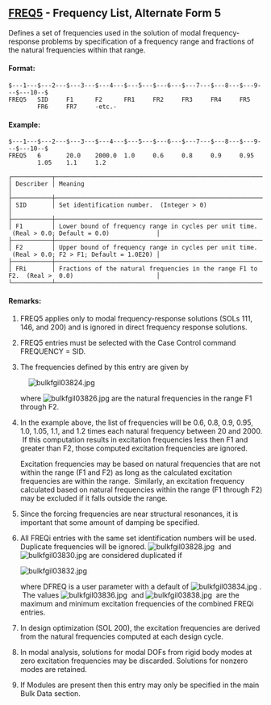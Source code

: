 ## [FREQ5](https://help.hexagonmi.com/bundle/MSC_Nastran_2022.4/page/Nastran_Combined_Book/qrg/bulkfgil/TOC.FREQ5.xhtml) - Frequency List, Alternate Form 5

Defines a set of frequencies used in the solution of modal frequency-response problems by specification of a frequency range and fractions of the natural frequencies within that range.

#### Format:

```nastran
$---1---$---2---$---3---$---4---$---5---$---6---$---7---$---8---$---9---$---10--$
FREQ5   SID     F1      F2      FR1     FR2     FR3     FR4     FR5             
        FR6     FR7     -etc.-                                                  
```
#### Example:

```nastran
$---1---$---2---$---3---$---4---$---5---$---6---$---7---$---8---$---9---$---10--$
FREQ5   6       20.0    2000.0  1.0     0.6     0.8     0.9     0.95            
        1.05    1.1     1.2                                                     
```
```text
┌───────────┬──────────────────────────────────────────────────────────────────────────────────────────────────┐
│ Describer │ Meaning                                                                                          │
├───────────┼──────────────────────────────────────────────────────────────────────────────────────────────────┤
│ SID       │ Set identification number.  (Integer > 0)                                                        │
├───────────┼──────────────────────────────────────────────────────────────────────────────────────────────────┤
│ F1        │ Lower bound of frequency range in cycles per unit time.  (Real > 0.0; Default = 0.0)             │
├───────────┼──────────────────────────────────────────────────────────────────────────────────────────────────┤
│ F2        │ Upper bound of frequency range in cycles per unit time.  (Real > 0.0; F2 > F1; Default = 1.0E20) │
├───────────┼──────────────────────────────────────────────────────────────────────────────────────────────────┤
│ FRi       │ Fractions of the natural frequencies in the range F1 to F2.  (Real >  0.0)                       │
└───────────┴──────────────────────────────────────────────────────────────────────────────────────────────────┘
```
#### Remarks:

1. FREQ5 applies only to modal frequency-response solutions (SOLs 111, 146, and 200) and is ignored in direct frequency response solutions.

2. FREQ5 entries must be selected with the Case Control command FREQUENCY = SID.

3. The frequencies defined by this entry are given by

         ![bulkfgil03824.jpg](https://help-be.hexagonmi.com/bundle/MSC_Nastran_2022.4/page/Nastran_Combined_Book/qrg/bulkfgil/../../../assets/bulkfgil03824.jpg?_LANG=enus)

     where  ![bulkfgil03826.jpg](https://help-be.hexagonmi.com/bundle/MSC_Nastran_2022.4/page/Nastran_Combined_Book/qrg/bulkfgil/../../../assets/bulkfgil03826.jpg?_LANG=enus)  are the natural frequencies in the range F1 through F2.

4. In the example above, the list of frequencies will be 0.6, 0.8, 0.9, 0.95, 1.0, 1.05, 1.1, and 1.2 times each natural frequency between 20 and 2000.  If this computation results in excitation frequencies less then F1 and greater than F2, those computed excitation frequencies are ignored.

     Excitation frequencies may be based on natural frequencies that are not within the range (F1 and F2) as long as the calculated excitation frequencies are within the range.  Similarly, an excitation frequency calculated based on natural frequencies within the range (F1 through F2) may be excluded if it falls outside the range.

5. Since the forcing frequencies are near structural resonances, it is important that some amount of damping be specified.

6. All FREQi entries with the same set identification numbers will be used. Duplicate frequencies will be ignored.  ![bulkfgil03828.jpg](https://help-be.hexagonmi.com/bundle/MSC_Nastran_2022.4/page/Nastran_Combined_Book/qrg/bulkfgil/../../../assets/bulkfgil03828.jpg?_LANG=enus)  and  ![bulkfgil03830.jpg](https://help-be.hexagonmi.com/bundle/MSC_Nastran_2022.4/page/Nastran_Combined_Book/qrg/bulkfgil/../../../assets/bulkfgil03830.jpg?_LANG=enus)  are considered duplicated if

     ![bulkfgil03832.jpg](https://help-be.hexagonmi.com/bundle/MSC_Nastran_2022.4/page/Nastran_Combined_Book/qrg/bulkfgil/../../../assets/bulkfgil03832.jpg?_LANG=enus)  

     where DFREQ is a user parameter with a default of  ![bulkfgil03834.jpg](https://help-be.hexagonmi.com/bundle/MSC_Nastran_2022.4/page/Nastran_Combined_Book/qrg/bulkfgil/../../../assets/bulkfgil03834.jpg?_LANG=enus) .  The values  ![bulkfgil03836.jpg](https://help-be.hexagonmi.com/bundle/MSC_Nastran_2022.4/page/Nastran_Combined_Book/qrg/bulkfgil/../../../assets/bulkfgil03836.jpg?_LANG=enus)  and  ![bulkfgil03838.jpg](https://help-be.hexagonmi.com/bundle/MSC_Nastran_2022.4/page/Nastran_Combined_Book/qrg/bulkfgil/../../../assets/bulkfgil03838.jpg?_LANG=enus)  are the maximum and minimum excitation frequencies of the combined FREQi entries.

7. In design optimization (SOL 200), the excitation frequencies are derived from the natural frequencies computed at each design cycle.

8. In modal analysis, solutions for modal DOFs from rigid body modes at zero excitation frequencies may be discarded. Solutions for nonzero modes are retained.

9. If Modules are present then this entry may only be specified in the main Bulk Data section.

